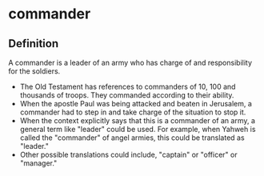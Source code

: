 # commander

## Definition

A commander is a leader of an army who has charge of and responsibility for the soldiers.

* The Old Testament has references to commanders of 10, 100 and thousands of troops. They commanded according to their ability.
* When the apostle Paul was being attacked and beaten in Jerusalem, a commander had to step in and take charge of the situation to stop it.
* When the context explicitly says that this is a commander of an army, a general term like "leader" could be used. For example, when Yahweh is called the "commander" of angel armies, this could be translated as "leader."
* Other possible translations could include, "captain" or "officer" or "manager."